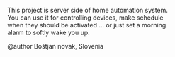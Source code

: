 This project is server side of home automation system. <br>
You can use it for controlling devices, make schedule <br>
when they should be activated ... or just set a morning <br>
alarm to softly wake you up. <br>


@author 
Boštjan novak, Slovenia